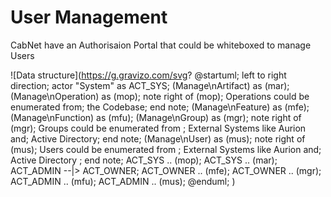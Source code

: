 # User Management

CabNet have an Authorisaion Portal that could be whiteboxed to manage Users

![Data structure](https://g.gravizo.com/svg?
@startuml;
left to right direction;
actor "System"  as ACT_SYS;
(Manage\nArtifact) as (mar);
(Manage\nOperation) as (mop);
note right of (mop);
    Operations could be enumerated from;
    the Codebase;
end note;
(Manage\nFeature) as (mfe);
(Manage\nFunction) as (mfu);
(Manage\nGroup) as (mgr);
note right of (mgr);
    Groups could be enumerated from ;
    External Systems like Aurion and;
    Active Directory; 
end note;
(Manage\nUser) as (mus);
note right of (mus);
    Users could be enumerated from ;
    External Systems like Aurion and;
    Active Directory ;
end note;
ACT_SYS .. (mop);
ACT_SYS .. (mar);
ACT_ADMIN --|> ACT_OWNER;
ACT_OWNER .. (mfe);
ACT_OWNER .. (mgr);
ACT_ADMIN .. (mfu);
ACT_ADMIN .. (mus);
@enduml;
)
